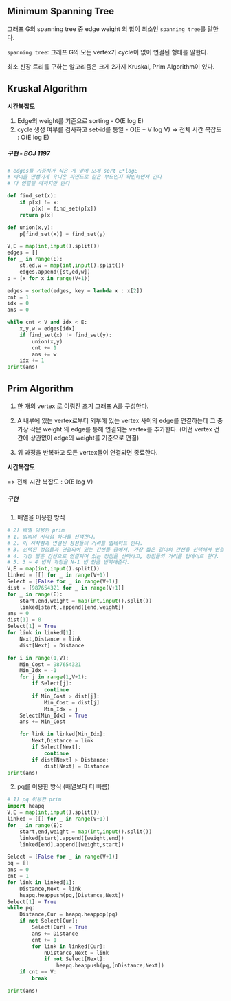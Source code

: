 ## Minimum Spanning Tree

그래프 G의 spanning tree 중 edge weight 의 합이 최소인 `spanning tree`를 말한다.

`spanning tree`: 그래프 G의 모든 vertex가 cycle이 없이 연결된 형태를 말한다.

최소 신장 트리를 구하는 알고리즘은 크게 2가지 Kruskal, Prim Algorithm이 있다.



## Kruskal Algorithm

**시간복잡도**

1. Edge의 weight를 기준으로 sorting - O(E log E)
2. cycle 생성 여부를 검사하고 set-id를 통일 - O(E + V log V) => 전체 시간 복잡도 : O(E log E)



##### 구현 - BOJ 1197

```python
# edges를 가중치가 작은 게 앞에 오게 sort E*logE
# 싸이클 안생기게 유니온 파인드로 같은 부모인지 확인하면서 간다
# 다 연결댈 때까지만 한다

def find_set(x):
    if p[x] != x:
        p[x] = find_set(p[x])
    return p[x]

def union(x,y):
    p[find_set(x)] = find_set(y)

V,E = map(int,input().split())
edges = []
for _ in range(E):
    st,ed,w = map(int,input().split())
    edges.append([st,ed,w])
p = [x for x in range(V+1)]

edges = sorted(edges, key = lambda x : x[2])
cnt = 1
idx = 0
ans = 0

while cnt < V and idx < E:
    x,y,w = edges[idx]
    if find_set(x) != find_set(y):
        union(x,y)
        cnt += 1
        ans += w
    idx += 1
print(ans)

```



## Prim Algorithm

1) 한 개의 vertex 로 이뤄진 초기 그래프 A를 구성한다.

2) A 내부에 있는 vertex로부터 외부에 있는 vertex 사이의 edge를 연결하는데 그 중 가장 작은 weight 의 edge를 통해 연결되는 vertex를 추가한다. (어떤 vertex 건 간에 상관없이 edge의 weight를 기준으로 연결)

3) 위 과정을 반복하고 모든 vertex들이 연결되면 종료한다.



**시간복잡도**

=> 전체 시간 복잡도 : O(E log V)



##### 구현

1) 배열을 이용한 방식

```python
# 2) 배열 이용한 prim
# 1. 임의의 시작점 하나를 선택한다.
# 2. 이 시작점과 연결된 정점들의 거리를 업데이트 한다.
# 3. 선택된 정점들과 연결되어 있는 간선들 중에서, 가장 짧은 길이의 간선을 선택해서 연결해준다.
# 4. 가장 짧은 간선으로 연결되어 있는 정점을 선택하고, 정점들의 거리를 업데이트 한다.
# 5. 3 ~ 4 번의 과정을 N-1 번 만큼 반복해준다.
V,E = map(int,input().split())
linked = [[] for _ in range(V+1)]
Select = [False for _ in range(V+1)]
dist = [987654321 for _ in range(V+1)]
for _ in range(E):
    start,end,weight = map(int,input().split())
    linked[start].append([end,weight])
ans = 0
dist[1] = 0
Select[1] = True
for link in linked[1]:
    Next,Distance = link
    dist[Next] = Distance

for i in range(1,V):
    Min_Cost = 987654321
    Min_Idx = -1
    for j in range(1,V+1):    
        if Select[j]:
            continue
        if Min_Cost > dist[j]:
            Min_Cost = dist[j]
            Min_Idx = j
    Select[Min_Idx] = True
    ans += Min_Cost

    for link in linked[Min_Idx]:
        Next,Distance = link
        if Select[Next]:
            continue
        if dist[Next] > Distance:
            dist[Next] = Distance
print(ans)
```



2) pq를 이용한 방식 (배열보다 더 빠름)

```python
# 1) pq 이용한 prim
import heapq
V,E = map(int,input().split())
linked = [[] for _ in range(V+1)]
for _ in range(E):
    start,end,weight = map(int,input().split())
    linked[start].append([weight,end])
    linked[end].append([weight,start])

Select = [False for _ in range(V+1)]
pq = []
ans = 0
cnt = 1
for link in linked[1]:
    Distance,Next = link
    heapq.heappush(pq,[Distance,Next])
Select[1] = True
while pq:
    Distance,Cur = heapq.heappop(pq)
    if not Select[Cur]:
        Select[Cur] = True
        ans += Distance
        cnt += 1
        for link in linked[Cur]:
            nDistance,Next = link
            if not Select[Next]:
                heapq.heappush(pq,[nDistance,Next])
    if cnt == V:
        break

print(ans)
```



